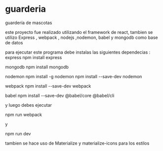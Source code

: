 # guarderia
guardería de mascotas

este proyecto fue realizado utilizando el framework de react, 
tambien se utilizo Express , webpack , nodejs ,nodemon, babel y mongodb como base de datos

para ejecutar este programa debe instalas las siguientes dependecias :
express
npm install express

mongodb
npm install mongodb

nodemon
npm install -g nodemon
npm install --save-dev nodemon

webpack
npm install --save-dev webpack

babel 
npm install --save-dev @babel/core @babel/cli

y luego debes ejecutar 

npm run webpack

y  

npm run dev

tambien se hace uso de Materialize y materialize-icons para los estilos
